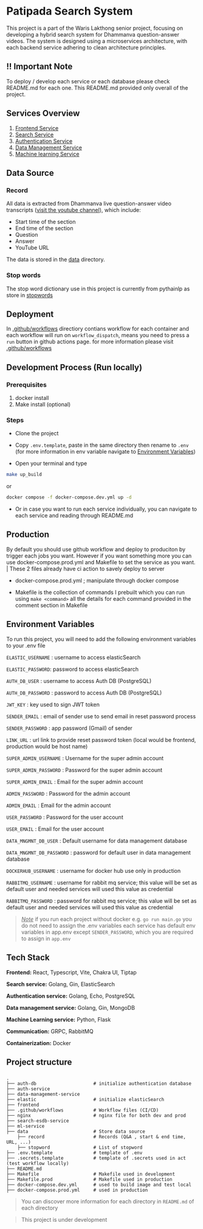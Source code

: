 # Patipada Search System

This project is a part of the Waris Lakthong senior project, focusing on developing a hybrid search system for Dhammanva question-answer videos. The system is designed using a microservices architecture, with each backend service adhering to clean architecture principles.

## !! Important Note
To deploy / develop each service or each database please check README.md for each one. This README.md provided only overall of the project.

## Services Overview

1. [Frontend Service](./frontend/)
2. [Search Service](./search-esdb-service/)
3. [Authentication Service](./auth-service/)
4. [Data Management Service](./data-management-service/)
5. [Machine learning Service](./ml-service/)

## Data Source

### Record

All data is extracted from Dhammanva live question-answer video transcripts ([visit the youtube channel](https://www.youtube.com/@dhammanava7327)), which include:

- Start time of the section
- End time of the section
- Question
- Answer
- YouTube URL

The data is stored in the [data](./data/record/) directory.

### Stop words
The stop word dictionary use in this project is currently from pythainlp
as store in [stopwords](./data/stopword/)

## Deployment

In [.github/workflows](./.github/workflows/) directiory contians workflow for each container and each workflow will run on `workflow_dispatch`, means you need to press a `run` button in github actions page.
for more information please visit [.github/workflows](./.github/workflows/)

## Development Process (Run locally)

### Prerequisites

1. docker install
2. Make install (optional)

### Steps

- Clone the project

- Copy `.env.template`, paste in the same directory then rename to `.env` (for more information in env variable navigate to [Environment Variables](#environment-variables))

- Open your terminal and type

```bash
make up_build
```

or

```bash
docker compose -f docker-compose.dev.yml up -d
```
- Or in case you want to run each service individually, you can navigate to each service and reading through README.md

## Production 
By default you should use github workflow and deploy to produciton by trigger each jobs you want. However if you want something more you can use docker-compose.prod.yml and Makefile to set the service as you want.
| These 2 files already have ci action to savely deploy to server 

- docker-compose.prod.yml ; manipulate through docker compose 

- Makefile is the collection of commands I prebuilt which you can run using `make <command>` all the details for each command provided in the comment section in Makefile

## Environment Variables

<a id="environment-variables"></a>

To run this project, you will need to add the following environment variables to your .env file

`ELASTIC_USERNAME` : username to access elasticSearch

`ELASTIC_PASSWORD`: password to access elasticSearch

`AUTH_DB_USER` : username to access Auth DB (PostgreSQL)

`AUTH_DB_PASSWORD` : password to access Auth DB (PostgreSQL)

`JWT_KEY` : key used to sign JWT token

`SENDER_EMAIL` : email of sender use to send email in reset password process

`SENDER_PASSWORD` : app password (Gmail) of sender

`LINK_URL` : url link to provide reset password token (local would be frontend, production would be host name)

`SUPER_ADMIN_USERNAME` : Username for the super admin account

`SUPER_ADMIN_PASSWORD` : Password for the super admin account

`SUPER_ADMIN_EMAIL` : Email for the super admin account

`ADMIN_PASSWORD` : Password for the admin account

`ADMIN_EMAIL` : Email for the admin account

`USER_PASSWORD` : Password for the user account

`USER_EMAIL` : Email for the user account

`DATA_MNGMNT_DB_USER` : Default username for data management database

`DATA_MNGMNT_DB_PASSWORD` : password for default user in data management database

`DOCKERHUB_USERNAME` : username for docker hub use only in production

`RABBITMQ_USERNAME` : username for rabbit mq service; this value will be set as default user and needed services will used this value as credential

`RABBITMQ_PASSWORD` : password for rabbit mq service; this value will be set as default user and needed services will used this value as credential

> _<u>Note</u>_ if you run each project without docker e.g. `go run main.go` you do not need to assign the .env variables each service has default env variables in app.env except `SENDER_PASSWORD`, which you are required to assign in `app.env`

## Tech Stack

**Frontend:** React, Typescript, Vite, Chakra UI, Tiptap

**Search service:** Golang, Gin, ElasticSearch

**Authentication service:** Golang, Echo, PostgreSQL

**Data management service:** Golang, Gin, MongoDB

**Machine Learning service:** Python, Flask

**Communication:** GRPC, RabbitMQ

**Containerization:** Docker

## Project structure

###

    .
    ├── auth-db                     # initialize authentication database
    ├── auth-service
    ├── data-management-service
    ├── elastic                     # initialize elasticSearch
    ├── frontend
    ├── .github/workflows           # Workflow files (CI/CD)
    ├── nginx                       # nginx file for both dev and prod
    ├── search-esdb-service
    ├── ml-service
    ├── data                        # Store data source 
        ├── record                  # Records (Q&A , start & end time, URL, ...)
        ├── stopword                # List of stopword 
    ├── .env.template               # template of .env
    ├── .secrets.template           # template of .secrets used in act (test workflow locally)
    ├── README.md
    ├── Makefile                    # Makefile used in development
    ├── Makefile.prod               # Makefile used in production
    ├── docker-compose.dev.yml      # used to build image and test local
    ├── docker-compose.prod.yml     # used in production

> You can discover more information for each directory in `README.md` of each directory

> This project is under development
